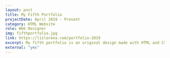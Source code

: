 ```yaml
---
layout: post
title: My Fifth Portfolio
projectDate: April 2019 - Present
category: HTML Website
role: Web Designer
img: fifthportfolio.jpg
link: https://lizlorena.com/portfolio-2019
excerpt: My fifth portfolio is an original design made with HTML and CSS.
external: "yes"
---
```

